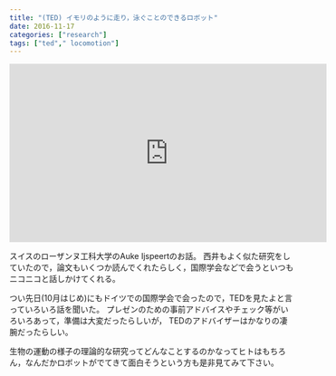 ```yaml
---
title: "(TED) イモリのように走り，泳ぐことのできるロボット"
date: 2016-11-17
categories: ["research"]
tags: ["ted"," locomotion"]
---
```


<iframe src="https://embed.ted.com/talks/lang/ja/auke_ijspeert_a_robot_that_runs_and_swims_like_a_salamander" width="560" height="315" frameborder="0" scrolling="no" webkitAllowFullScreen mozallowfullscreen allowFullScreen></iframe>

スイスのローザンヌ工科大学のAuke Ijspeertのお話。
西井もよく似た研究をしていたので，論文もいくつか読んでくれたらしく，国際学会などで会うといつもニコニコと話しかけてくれる。

<!--more-->

つい先日(10月はじめ)にもドイツでの国際学会で会ったので，TEDを見たよと言っていろいろ話を聞いた。
プレゼンのための事前アドバイスやチェック等がいろいろあって，準備は大変だったらしいが，
TEDのアドバイザーはかなりの凄腕だったらしい。

生物の運動の様子の理論的な研究ってどんなことするのかなってヒトはもちろん，なんだかロボットがでてきて面白そうという方も是非見てみて下さい。


